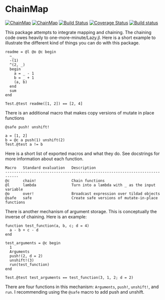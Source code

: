 # ChainMap

[![ChainMap](http://pkg.julialang.org/badges/ChainMap_0.4.svg)](http://pkg.julialang.org/?pkg=ChainMap)
[![ChainMap](http://pkg.julialang.org/badges/ChainMap_0.5.svg)](http://pkg.julialang.org/?pkg=ChainMap)
[![Build Status](https://travis-ci.org/bramtayl/ChainMap.jl.svg?branch=master)](https://travis-ci.org/bramtayl/ChainMap.jl)
[![Coverage Status](https://coveralls.io/repos/bramtayl/ChainMap.jl/badge.svg?branch=master&service=github)](https://coveralls.io/github/bramtayl/ChainMap.jl?branch=master)
[![Build status](https://ci.appveyor.com/api/projects/status/github/bramtayl/ChainMap.jl?svg=true&branch=master)](https://ci.appveyor.com/project/bramtayl/chainmap-jl/branch/master)

This package attempts to integrate mapping and chaining. The chaining code owes
heavily to one-more-minute/Lazy.jl. Here is a short example to illustrate the
different kind of things you can do with this package.

```{julia}
readme = @l @o @c begin
  ~_
  -(1)
  ^(2, _)
  begin
    a = _ - 1
    b = _ + 1
    (a, b)
  end
  sum
end

Test.@test readme([1, 2]) == [2, 4]
```

There is an additional macro that makes copy versions of mutate in place
functions

```{julia}
@safe push! unshift!

a = [1, 2]
b = @c a push(1) unshift(2)
Test.@test a != b
```

Here is a short list of exported macros and what they do. See
docstrings for more information about each function.

    Macro   Standard evaluation   Description
    ----------------------------------------------------------------------------
    @c      chain!                Chain functions
    @l      lambda                Turn into a lambda with _ as the input variable
    @o      over!                 Broadcast expression over tildad objects
    @safe   safe                  Create safe versions of mutate-in-place functions

There is another mechanism of argument storage. This is conceptually the
inverse of chaining. Here is an example:

```{julia}
function test_function(a, b, c; d = 4)
  a - b + c - d
end

test_arguments = @c begin
  1
  Arguments
  push!(2, d = 2)
  unshift!(3)
  run(test_function)
end

Test.@test test_arguments == test_function(3, 1, 2; d = 2)
```
There are four functions in this mechanism: `Arguments`, `push!`, `unshift!`,
and `run`. I recommending using the `@safe` macro to add push and unshift.

